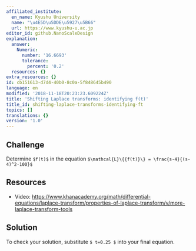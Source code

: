 ```yaml
---
affiliated_institute:
  en_name: Kyushu University
  name: "\u4E5D\u5DDE\u5927\u5B66"
  url: https://www.kyushu-u.ac.jp
editor_id: github.NanoScaleDesign
explanation:
  answer:
    Numeric:
      number: '16.6693'
      tolerance:
        percent: '0.2'
  resources: {}
extra_resources: {}
id: cb151613-d7d4-40b0-8c0a-5f848645b490
language: en
modified: '2018-11-18T20:23:23.609224Z'
title: 'Shifting Laplace transforms: identifying f(t)'
title_id: shifting-laplace-transforms-identifying-ft
topics: []
translations: {}
version: '1.0'
---
```


## Challenge
Determine `$f(t)$` in the equation `$\mathcal{L}\{{f(t)}\} = \frac{s-4}{(s-4)^2-100}$`

## Resources
- Video: https://www.khanacademy.org/math/differential-equations/laplace-transform/properties-of-laplace-transform/v/more-laplace-transform-tools

## Solution
To check your solution, substitute `$ t=0.25 $` into your final equation.


